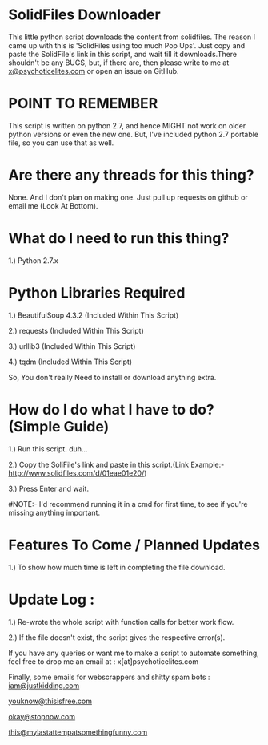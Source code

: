 # SolidFiles Downloader
This little python script downloads the content from solidfiles. The reason I came up with this is 'SolidFiles using too much Pop Ups'. Just copy and paste the SolidFile's link in this script, and wait till it downloads.There shouldn't be any BUGS, but, if there are, then please write to me at x@psychoticelites.com or open an issue on GitHub.


# POINT TO REMEMBER

This script is written on python 2.7, and hence MIGHT not work on older python versions or even the new one. But, I've included python 2.7 portable file, so you can use that as well.



# Are there any threads for this thing?

None. And I don't plan on making one. Just pull up requests on github or email me (Look At Bottom).


# What do I need to run this thing?

1.) Python 2.7.x

# Python Libraries Required

1.) BeautifulSoup 4.3.2 (Included Within This Script)

2.) requests (Included Within This Script)

3.) urllib3 (Included Within This Script)

4.) tqdm (Included Within This Script)

So, You don't really Need to install or download anything extra.


# How do I do what I have to do? (Simple Guide)

1.) Run this script. duh...

2.) Copy the SoliFile's link and paste in this script.(Link Example:- http://www.solidfiles.com/d/01eae01e20/)

3.) Press Enter and wait.

#NOTE:- I'd recommend running it in a cmd for first time, to see if you're missing anything important.


# Features To Come / Planned Updates

1.) To show how much time is left in completing the file download.


# Update Log :

1.) Re-wrote the whole script with function calls for better work flow.

2.) If the file doesn't exist, the script gives the respective error(s).


If you have any queries or want me to make a script to automate something, feel free to drop me an email at :
x[at]psychoticelites.com

Finally, some emails for webscrappers and shitty spam bots :
iam@justkidding.com

youknow@thisisfree.com

okay@stopnow.com

this@mylastattempatsomethingfunny.com